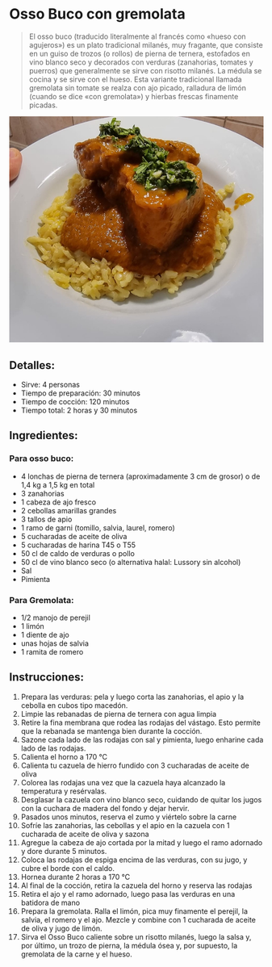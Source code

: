 # Osso Buco con gremolata

> El osso buco (traducido literalmente al francés como «hueso con agujeros») es un plato tradicional milanés, muy fragante, que consiste en un guiso de trozos (o rollos) de pierna de ternera, estofados en vino blanco seco y decorados con verduras (zanahorias, tomates y puerros) que generalmente se sirve con risotto milanés. La médula se cocina y se sirve con el hueso.
> Esta variante tradicional llamada gremolata sin tomate se realza con ajo picado, ralladura de limón (cuando se dice «con gremolata») y hierbas frescas finamente picadas. 

![Osso Buco con gremolata](https://github.com/anamorph/recettes/blob/main/photos/fr-plat-osso_buco_a_la_gremolata-01.jpg?raw=true)

## Detalles:
* Sirve: 4 personas
* Tiempo de preparación: 30 minutos
* Tiempo de cocción: 120 minutos
* Tiempo total: 2 horas y 30 minutos

## Ingredientes:
### Para osso buco:
* 4 lonchas de pierna de ternera (aproximadamente 3 cm de grosor) o de 1,4 kg a 1,5 kg en total
* 3 zanahorias
* 1 cabeza de ajo fresco
* 2 cebollas amarillas grandes
* 3 tallos de apio
* 1 ramo de garni (tomillo, salvia, laurel, romero)
* 5 cucharadas de aceite de oliva
* 5 cucharadas de harina T45 o T55
* 50 cl de caldo de verduras o pollo
* 50 cl de vino blanco seco (o alternativa halal: Lussory sin alcohol)
* Sal
* Pimienta

### Para Gremolata:
* 1/2 manojo de perejil
* 1 limón 
* 1 diente de ajo
* unas hojas de salvia
* 1 ramita de romero


## Instrucciones:
1. Prepara las verduras: pela y luego corta las zanahorias, el apio y la cebolla en cubos tipo macedón. 
2. Limpie las rebanadas de pierna de ternera con agua limpia
3. Retire la fina membrana que rodea las rodajas del vástago. Esto permite que la rebanada se mantenga bien durante la cocción.
4. Sazone cada lado de las rodajas con sal y pimienta, luego enharine cada lado de las rodajas.
5. Calienta el horno a 170 °C
6. Calienta tu cazuela de hierro fundido con 3 cucharadas de aceite de oliva
7. Colorea las rodajas una vez que la cazuela haya alcanzado la temperatura y resérvalas.
8. Desglasar la cazuela con vino blanco seco, cuidando de quitar los jugos con la cuchara de madera del fondo y dejar hervir.
9. Pasados unos minutos, reserva el zumo y viértelo sobre la carne
10. Sofríe las zanahorias, las cebollas y el apio en la cazuela con 1 cucharada de aceite de oliva y sazona
11. Agregue la cabeza de ajo cortada por la mitad y luego el ramo adornado y dore durante 5 minutos.
12. Coloca las rodajas de espiga encima de las verduras, con su jugo, y cubre el borde con el caldo.
13. Hornea durante 2 horas a 170 °C
14. Al final de la cocción, retira la cazuela del horno y reserva las rodajas
15. Retira el ajo y el ramo adornado, luego pasa las verduras en una batidora de mano
16. Prepara la gremolata. Ralla el limón, pica muy finamente el perejil, la salvia, el romero y el ajo. Mezcle y combine con 1 cucharada de aceite de oliva y jugo de limón.
17. Sirva el Osso Buco caliente sobre un risotto milanés, luego la salsa y, por último, un trozo de pierna, la médula ósea y, por supuesto, la gremolata de la carne y el hueso.